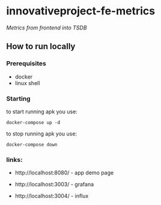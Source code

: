 # innovativeproject-fe-metrics
_Metrics from frontend into TSDB_

## How to run locally
### Prerequisites
- docker
- linux shell

### Starting
to start running apk you use:

`docker-compose up -d`

to stop running apk you use:

`docker-compose down`

### links:

- http://localhost:8080/ - app demo page

- http://localhost:3003/ - grafana

- http://localhost:3004/ - influx
